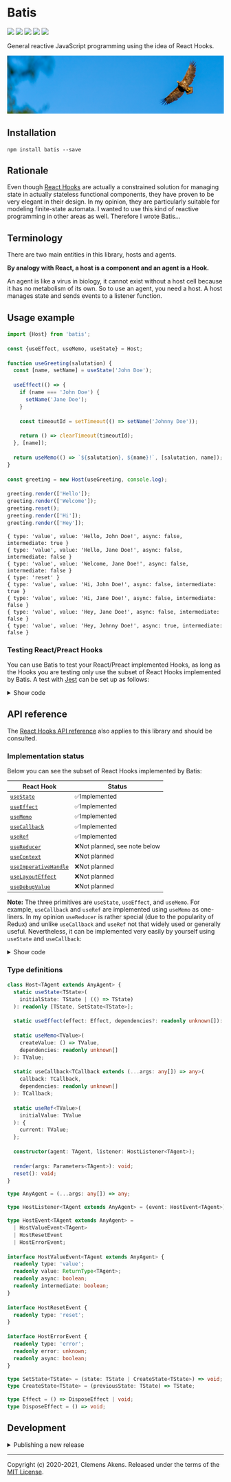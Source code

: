 # Batis

[![][ci-badge]][ci-link] [![][version-badge]][version-link]
[![][license-badge]][license-link] [![][types-badge]][types-link]
[![][size-badge]][size-link]

[ci-badge]: https://github.com/clebert/batis/workflows/CI/badge.svg
[ci-link]: https://github.com/clebert/batis
[version-badge]: https://badgen.net/npm/v/batis
[version-link]: https://www.npmjs.com/package/batis
[license-badge]: https://badgen.net/npm/license/batis
[license-link]: https://github.com/clebert/batis/blob/master/LICENSE
[types-badge]: https://badgen.net/npm/types/batis
[types-link]: https://github.com/clebert/batis
[size-badge]: https://badgen.net/bundlephobia/minzip/batis
[size-link]: https://bundlephobia.com/result?p=batis

General reactive JavaScript programming using the idea of React Hooks.

<img src="./eagle.jpg"/>

## Installation

```
npm install batis --save
```

## Rationale

Even though [React Hooks](https://reactjs.org/docs/hooks-intro.html) are
actually a constrained solution for managing state in actually stateless
functional components, they have proven to be very elegant in their design. In
my opinion, they are particularly suitable for modeling finite-state automata. I
wanted to use this kind of reactive programming in other areas as well.
Therefore I wrote Batis...

## Terminology

There are two main entities in this library, hosts and agents.

**By analogy with React, a host is a component and an agent is a Hook.**

An agent is like a virus in biology, it cannot exist without a host cell because
it has no metabolism of its own. So to use an agent, you need a host. A host
manages state and sends events to a listener function.

## Usage example

```js
import {Host} from 'batis';

const {useEffect, useMemo, useState} = Host;

function useGreeting(salutation) {
  const [name, setName] = useState('John Doe');

  useEffect(() => {
    if (name === 'John Doe') {
      setName('Jane Doe');
    }

    const timeoutId = setTimeout(() => setName('Johnny Doe'));

    return () => clearTimeout(timeoutId);
  }, [name]);

  return useMemo(() => `${salutation}, ${name}!`, [salutation, name]);
}

const greeting = new Host(useGreeting, console.log);

greeting.render(['Hello']);
greeting.render(['Welcome']);
greeting.reset();
greeting.render(['Hi']);
greeting.render(['Hey']);
```

```
{ type: 'value', value: 'Hello, John Doe!', async: false, intermediate: true }
{ type: 'value', value: 'Hello, Jane Doe!', async: false, intermediate: false }
{ type: 'value', value: 'Welcome, Jane Doe!', async: false, intermediate: false }
{ type: 'reset' }
{ type: 'value', value: 'Hi, John Doe!', async: false, intermediate: true }
{ type: 'value', value: 'Hi, Jane Doe!', async: false, intermediate: false }
{ type: 'value', value: 'Hey, Jane Doe!', async: false, intermediate: false }
{ type: 'value', value: 'Hey, Johnny Doe!', async: true, intermediate: false }
```

### Testing React/Preact Hooks

You can use Batis to test your React/Preact implemented Hooks, as long as the
Hooks you are testing only use the subset of React Hooks implemented by Batis. A
test with [Jest](https://jestjs.io) can be set up as follows:

<details>
  <summary>Show code</summary>

```js
import {Host} from 'batis';
```

```js
import * as React from 'react';

jest.mock('react', () => ({...React, ...Host}));
```

```js
jest.mock('preact/hooks', () => Host);
```

</details>

## API reference

The [React Hooks API reference](https://reactjs.org/docs/hooks-reference.html)
also applies to this library and should be consulted.

### Implementation status

Below you can see the subset of React Hooks implemented by Batis:

| React Hook                                   | Status                        |
| -------------------------------------------- | ----------------------------- |
| [`useState`][usestate]                       | ✅Implemented                 |
| [`useEffect`][useeffect]                     | ✅Implemented                 |
| [`useMemo`][usememo]                         | ✅Implemented                 |
| [`useCallback`][usecallback]                 | ✅Implemented                 |
| [`useRef`][useref]                           | ✅Implemented                 |
| [`useReducer`][usereducer]                   | ❌Not planned, see note below |
| [`useContext`][usecontext]                   | ❌Not planned                 |
| [`useImperativeHandle`][useimperativehandle] | ❌Not planned                 |
| [`useLayoutEffect`][uselayouteffect]         | ❌Not planned                 |
| [`useDebugValue`][usedebugvalue]             | ❌Not planned                 |

**Note:** The three primitives are `useState`, `useEffect`, and `useMemo`. For
example, `useCallback` and `useRef` are implemented using `useMemo` as
one-liners. In my opinion `useReducer` is rather special (due to the popularity
of Redux) and unlike `useCallback` and `useRef` not that widely used or
generally useful. Nevertheless, it can be implemented very easily by yourself
using `useState` and `useCallback`:

<details>
  <summary>Show code</summary>

```js
import {Host} from 'batis';

const {useCallback, useState} = Host;

function useReducer(reducer, initialArg, init) {
  const [state, setState] = useState(
    init ? () => init(initialArg) : initialArg
  );

  const dispatch = useCallback(
    (action) => setState((previousState) => reducer(previousState, action)),
    []
  );

  return [state, dispatch];
}
```

</details>

[usestate]: https://reactjs.org/docs/hooks-reference.html#usestate
[useeffect]: https://reactjs.org/docs/hooks-reference.html#useeffect
[usecontext]: https://reactjs.org/docs/hooks-reference.html#usecontext
[usereducer]: https://reactjs.org/docs/hooks-reference.html#usereducer
[usecallback]: https://reactjs.org/docs/hooks-reference.html#usecallback
[usememo]: https://reactjs.org/docs/hooks-reference.html#usememo
[useref]: https://reactjs.org/docs/hooks-reference.html#useref
[useimperativehandle]:
  https://reactjs.org/docs/hooks-reference.html#useimperativehandle
[uselayouteffect]: https://reactjs.org/docs/hooks-reference.html#uselayouteffect
[usedebugvalue]: https://reactjs.org/docs/hooks-reference.html#usedebugvalue

### Type definitions

```ts
class Host<TAgent extends AnyAgent> {
  static useState<TState>(
    initialState: TState | (() => TState)
  ): readonly [TState, SetState<TState>];

  static useEffect(effect: Effect, dependencies?: readonly unknown[]): void;

  static useMemo<TValue>(
    createValue: () => TValue,
    dependencies: readonly unknown[]
  ): TValue;

  static useCallback<TCallback extends (...args: any[]) => any>(
    callback: TCallback,
    dependencies: readonly unknown[]
  ): TCallback;

  static useRef<TValue>(
    initialValue: TValue
  ): {
    current: TValue;
  };

  constructor(agent: TAgent, listener: HostListener<TAgent>);

  render(args: Parameters<TAgent>): void;
  reset(): void;
}
```

```ts
type AnyAgent = (...args: any[]) => any;
```

```ts
type HostListener<TAgent extends AnyAgent> = (event: HostEvent<TAgent>) => void;
```

```ts
type HostEvent<TAgent extends AnyAgent> =
  | HostValueEvent<TAgent>
  | HostResetEvent
  | HostErrorEvent;

interface HostValueEvent<TAgent extends AnyAgent> {
  readonly type: 'value';
  readonly value: ReturnType<TAgent>;
  readonly async: boolean;
  readonly intermediate: boolean;
}

interface HostResetEvent {
  readonly type: 'reset';
}

interface HostErrorEvent {
  readonly type: 'error';
  readonly error: unknown;
  readonly async: boolean;
}
```

```ts
type SetState<TState> = (state: TState | CreateState<TState>) => void;
type CreateState<TState> = (previousState: TState) => TState;
```

```ts
type Effect = () => DisposeEffect | void;
type DisposeEffect = () => void;
```

## Development

<details>
  <summary>Publishing a new release</summary>

```
npm run release patch
```

```
npm run release minor
```

```
npm run release major
```

After a new release has been created by pushing the tag, it must be published
via the GitHub UI. This triggers the final publication to npm.

</details>

---

Copyright (c) 2020-2021, Clemens Akens. Released under the terms of the
[MIT License](https://github.com/clebert/batis/blob/master/LICENSE).
